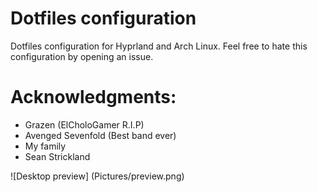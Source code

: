 # Dotfiles configuration 

Dotfiles configuration for Hyprland and Arch Linux.
Feel free to hate this configuration by opening an issue.

# Acknowledgments:
- Grazen (ElCholoGamer R.I.P)
- Avenged Sevenfold (Best band ever)
- My family
- Sean Strickland

![Desktop preview] (Pictures/preview.png)
